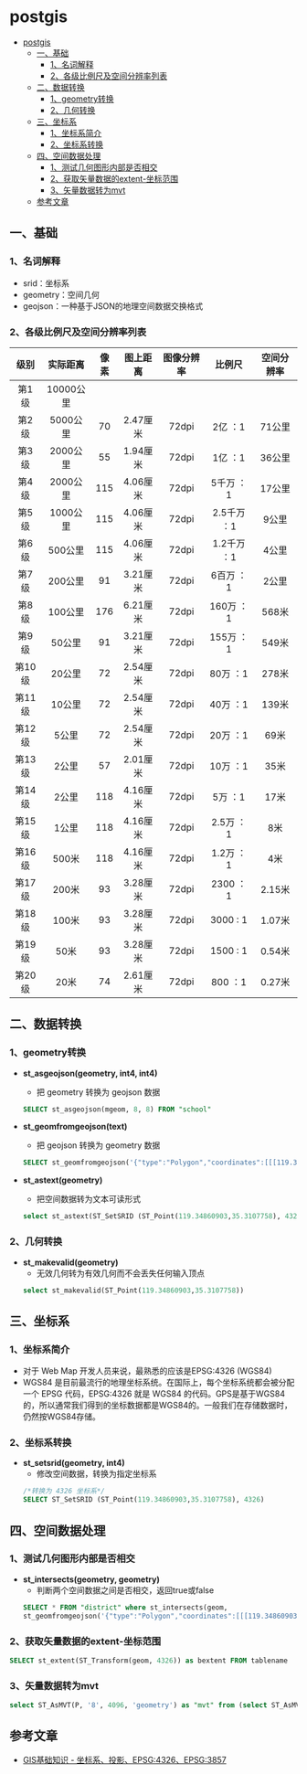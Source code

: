 # postgis

- [postgis](#postgis)
  - [一、基础](#一基础)
    - [1、名词解释](#1名词解释)
    - [2、各级比例尺及空间分辨率列表](#2各级比例尺及空间分辨率列表)
  - [二、数据转换](#二数据转换)
    - [1、geometry转换](#1geometry转换)
    - [2、几何转换](#2几何转换)
  - [三、坐标系](#三坐标系)
    - [1、坐标系简介](#1坐标系简介)
    - [2、坐标系转换](#2坐标系转换)
  - [四、空间数据处理](#四空间数据处理)
    - [1、测试几何图形内部是否相交](#1测试几何图形内部是否相交)
    - [2、获取矢量数据的extent-坐标范围](#2获取矢量数据的extent-坐标范围)
    - [3、矢量数据转为mvt](#3矢量数据转为mvt)
  - [参考文章](#参考文章)

## 一、基础
### 1、名词解释
- srid：坐标系
- geometry：空间几何
- geojson：一种基于JSON的地理空间数据交换格式

### 2、各级比例尺及空间分辨率列表
|  级别  | 实际距离 | 像素 | 图上距离 | 图像分辨率 |   比例尺    | 空间分辨率 |
| :----: | :------: | :--: | :------: | :--------: | :---------: | :--------: |
| 第1级  | 10000公里 |    |  |       |      |      |
| 第2级  | 5000公里 |  70  | 2.47厘米 |   72dpi    |   2亿 ：1   |   71公里   |
| 第3级  | 2000公里 |  55  | 1.94厘米 |   72dpi    |   1亿 ：1   |   36公里   |
| 第4级  | 2000公里 | 115  | 4.06厘米 |   72dpi    |  5千万 ：1  |   17公里   |
| 第5级  | 1000公里 | 115  | 4.06厘米 |   72dpi    | 2.5千万 ：1 |   9公里    |
| 第6级  | 500公里  | 115  | 4.06厘米 |   72dpi    | 1.2千万 ：1 |   4公里    |
| 第7级  | 200公里  |  91  | 3.21厘米 |   72dpi    |  6百万 ：1  |   2公里    |
| 第8级  | 100公里  | 176  | 6.21厘米 |   72dpi    |  160万 ：1  |   568米    |
| 第9级  |  50公里  |  91  | 3.21厘米 |   72dpi    |  155万 ：1  |   549米    |
| 第10级 |  20公里  |  72  | 2.54厘米 |   72dpi    |  80万 ：1   |   278米    |
| 第11级 |  10公里  |  72  | 2.54厘米 |   72dpi    |  40万 ：1   |   139米    |
| 第12级 |  5公里   |  72  | 2.54厘米 |   72dpi    |  20万 ：1   |    69米    |
| 第13级 |  2公里   |  57  | 2.01厘米 |   72dpi    |  10万 ：1   |    35米    |
| 第14级 |  2公里   | 118  | 4.16厘米 |   72dpi    |   5万 ：1   |    17米    |
| 第15级 |  1公里   | 118  | 4.16厘米 |   72dpi    |  2.5万 ：1  |    8米     |
| 第16级 |  500米   | 118  | 4.16厘米 |   72dpi    |  1.2万 ：1  |    4米     |
| 第17级 |  200米   |  93  | 3.28厘米 |   72dpi    |  2300 ：1   |   2.15米   |
| 第18级 |  100米   |  93  | 3.28厘米 |   72dpi    |  3000 : 1   |   1.07米   |
| 第19级 |   50米   |  93  | 3.28厘米 |   72dpi    |  1500 : 1   |   0.54米   |
| 第20级 |   20米   |  74  | 2.61厘米 |   72dpi    |   800 ：1   |   0.27米   |

## 二、数据转换

### 1、geometry转换
- __st_asgeojson(geometry, int4, int4)__
  - 把 geometry 转换为 geojson 数据
  ```sql
  SELECT st_asgeojson(mgeom, 8, 8) FROM "school"
  ```

- __st_geomfromgeojson(text)__
  - 把 geojson 转换为 geometry 数据
  ```sql
  SELECT st_geomfromgeojson('{"type":"Polygon","coordinates":[[[119.34860903,35.3107758],[119.34879994,35.3097576],[119.35011587,35.31007475],[119.34987723,35.31100949],[119.34860903,35.3107758]]]}') FROM "school"
  ```

- __st_astext(geometry)__
  - 把空间数据转为文本可读形式
  ```sql
  select st_astext(ST_SetSRID (ST_Point(119.34860903,35.3107758), 4326))
  ```

### 2、几何转换
- __st_makevalid(geometry)__
  - 无效几何转为有效几何而不会丢失任何输入顶点
  ```sql
  select st_makevalid(ST_Point(119.34860903,35.3107758))
  ```

## 三、坐标系

### 1、坐标系简介
- 对于 Web Map 开发人员来说，最熟悉的应该是EPSG:4326 (WGS84) 
-  WGS84 是目前最流行的地理坐标系统。在国际上，每个坐标系统都会被分配一个 EPSG 代码，EPSG:4326 就是 WGS84 的代码。GPS是基于WGS84的，所以通常我们得到的坐标数据都是WGS84的。一般我们在存储数据时，仍然按WGS84存储。

### 2、坐标系转换
- __st_setsrid(geometry, int4)__
  - 修改空间数据，转换为指定坐标系
  ```sql
  /*转换为 4326 坐标系*/
  SELECT ST_SetSRID (ST_Point(119.34860903,35.3107758), 4326)
  ```

## 四、空间数据处理
### 1、测试几何图形内部是否相交
- __st_intersects(geometry, geometry)__
  - 判断两个空间数据之间是否相交，返回true或false
  ```sql
  SELECT * FROM "district" where st_intersects(geom, 
  st_geomfromgeojson('{"type":"Polygon","coordinates":[[[119.34860903,35.3107758],[119.34879994,35.3097576],[119.35011587,35.31007475],[119.34987723,35.31100949],[119.34860903,35.3107758]]]}'))
  ```

### 2、获取矢量数据的extent-坐标范围
  ```sql
  SELECT st_extent(ST_Transform(geom, 4326)) as bextent FROM tablename
  ```

### 3、矢量数据转为mvt
  ```sql
  select ST_AsMVT(P, '8', 4096, 'geometry') as "mvt" from (select ST_AsMVTGeom(ST_Transform(geom, 4326),ST_MakeEnvelope(118.125,40.979898069620134,123.75,36.597889133070204, 4326),4096, 64, TRUE) geometry FROM sample_vector where sample_batch_id=8) AS P
  ```

## 参考文章
- [GIS基础知识 - 坐标系、投影、EPSG:4326、EPSG:3857](https://www.cnblogs.com/E7868A/p/11460865.html)